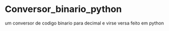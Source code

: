 # Conversor_binario_python
um conversor de codigo binario para decimal e virse versa feito em python
